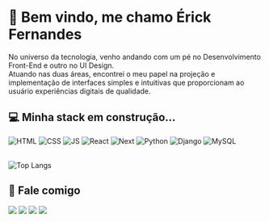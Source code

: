 # 🎈 Bem vindo, me chamo Érick Fernandes

No universo da tecnologia, venho andando com um pé no Desenvolvimento Front-End e outro no UI Design.
<br>
Atuando nas duas áreas, encontrei o meu papel na projeção e implementação de interfaces simples e intuitivas que proporcionam ao usuário experiências digitais de qualidade.

## 💻 Minha stack em construção...

<div>
	<img alt="HTML" src="https://img.shields.io/badge/HTML5-E34F26?style=for-the-badge&logo=html5&logoColor=white">
	<img alt="CSS" src="https://img.shields.io/badge/CSS3-1572B6?style=for-the-badge&logo=css3&logoColor=white">
	<img alt="JS" src="https://img.shields.io/badge/JavaScript-F7DF1E?style=for-the-badge&logo=javascript&logoColor=black">
	<img alt="React" src="https://img.shields.io/badge/React-20232A?style=for-the-badge&logo=react&logoColor=61DAFB">
	<img alt="Next" src="https://img.shields.io/badge/Next.js-000?logo=nextdotjs&logoColor=fff&style=for-the-badge">
	<img alt="Python" src="https://img.shields.io/badge/Python-14354C?style=for-the-badge&logo=python&logoColor=white">
	<img alt="Django" src="https://img.shields.io/badge/Django-092E20?style=for-the-badge&logo=django&logoColor=white">
	<img alt="MySQL" src="https://img.shields.io/badge/MySQL-005C84?style=for-the-badge&logo=mysql&logoColor=white">	
</div>

<br>

![Top Langs](https://github-readme-stats.vercel.app/api/top-langs/?username=eu-erickfernandes&layout=compact&theme=dracula&locale=pt-br&title_color=fff)

<!-- 
## 🛠 Projetos em andamento
	
[![Readme Card](https://github-readme-stats.vercel.app/api/pin/?username=eu-erickfernandes&repo=7days-react&theme=dracula)](https://github.com/eu-erickfernandes/7days-react)

[![Readme Card](https://github-readme-stats.vercel.app/api/pin/?username=eu-erickfernandes&repo=meus-links&theme=dracula)](https://github.com/eu-erickfernandes/meus-links)

[![Readme Card](https://github-readme-stats.vercel.app/api/pin/?username=eu-erickfernandes&repo=encurta-django&theme=dracula)](https://github.com/eu-erickfernandes/encurta-django)
-->

## 📲 Fale comigo

<div>
	<a href="https://instagram.com/eu_erickfernandes" target="_blank"><img src="https://img.shields.io/badge/-Instagram-%23E4405F?style=for-the-badge&logo=instagram&logoColor=white" target="_blank"></a>
	<a href="https://www.linkedin.com/in/euerickfernandes/" target="_blank"><img src="https://img.shields.io/badge/-LinkedIn-%230077B5?style=for-the-badge&logo=linkedin&logoColor=white" target="_blank"></a>
	<a href="https://www.behance.net/euerickfernandes" target="_blank"><img src="https://img.shields.io/badge/-Behance-blue?style=for-the-badge&logo=behance&logoColor=white" target="_blank"></a>
	<a href = "mailto:erickfernandess2@gmail.com"><img src="https://img.shields.io/badge/-Gmail-%23333?style=for-the-badge&logo=gmail&logoColor=white" target="_blank"></a>
	
</div>
